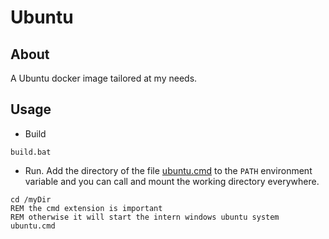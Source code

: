 # Ubuntu

## About

A Ubuntu docker image tailored at my needs.


## Usage

  * Build
  
```dos
build.bat
```

  * Run. Add the directory of the file [ubuntu.cmd](ubuntu.cmd) to the `PATH` environment variable and you can call and mount the working directory everywhere.

```dos
cd /myDir
REM the cmd extension is important
REM otherwise it will start the intern windows ubuntu system
ubuntu.cmd
```
